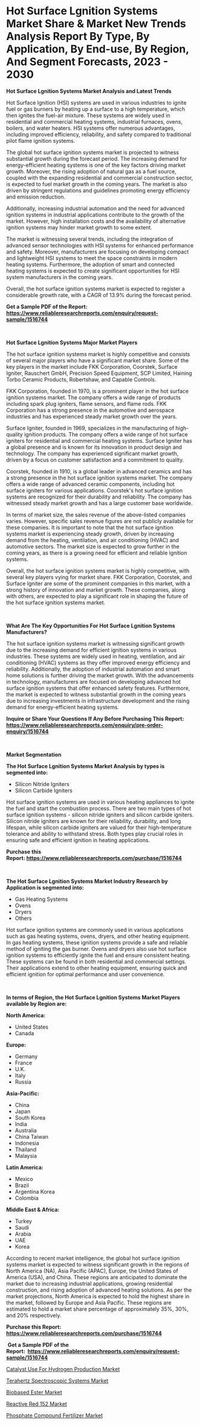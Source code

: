 <p><h1>Hot Surface Lgnition Systems Market Share & Market New Trends Analysis Report By Type, By Application, By End-use, By Region, And Segment Forecasts, 2023 - 2030</h1></p><p><strong>Hot Surface Lgnition Systems Market Analysis and Latest Trends</strong></p>
<p><p>Hot Surface Ignition (HSI) systems are used in various industries to ignite fuel or gas burners by heating up a surface to a high temperature, which then ignites the fuel-air mixture. These systems are widely used in residential and commercial heating systems, industrial furnaces, ovens, boilers, and water heaters. HSI systems offer numerous advantages, including improved efficiency, reliability, and safety compared to traditional pilot flame ignition systems.</p><p>The global hot surface ignition systems market is projected to witness substantial growth during the forecast period. The increasing demand for energy-efficient heating systems is one of the key factors driving market growth. Moreover, the rising adoption of natural gas as a fuel source, coupled with the expanding residential and commercial construction sector, is expected to fuel market growth in the coming years. The market is also driven by stringent regulations and guidelines promoting energy efficiency and emission reduction.</p><p>Additionally, increasing industrial automation and the need for advanced ignition systems in industrial applications contribute to the growth of the market. However, high installation costs and the availability of alternative ignition systems may hinder market growth to some extent.</p><p>The market is witnessing several trends, including the integration of advanced sensor technologies with HSI systems for enhanced performance and safety. Moreover, manufacturers are focusing on developing compact and lightweight HSI systems to meet the space constraints in modern heating systems. Furthermore, the adoption of smart and connected heating systems is expected to create significant opportunities for HSI system manufacturers in the coming years.</p><p>Overall, the hot surface ignition systems market is expected to register a considerable growth rate, with a CAGR of 13.9% during the forecast period.</p></p>
<p><strong>Get a Sample PDF of the Report:&nbsp; <a href="https://www.reliableresearchreports.com/enquiry/request-sample/1516744">https://www.reliableresearchreports.com/enquiry/request-sample/1516744</a></strong></p>
<p>&nbsp;</p>
<p><strong>Hot Surface Lgnition Systems Major Market Players</strong></p>
<p><p>The hot surface ignition systems market is highly competitive and consists of several major players who have a significant market share. Some of the key players in the market include FKK Corporation, Coorstek, Surface Igniter, Rauschert GmbH, Precision Speed Equipment, SCP Limited, Haining Torbo Ceramic Products, Robertshaw, and Capable Controls.</p><p>FKK Corporation, founded in 1970, is a prominent player in the hot surface ignition systems market. The company offers a wide range of products including spark plug igniters, flame sensors, and flame rods. FKK Corporation has a strong presence in the automotive and aerospace industries and has experienced steady market growth over the years.</p><p>Surface Igniter, founded in 1969, specializes in the manufacturing of high-quality ignition products. The company offers a wide range of hot surface igniters for residential and commercial heating systems. Surface Igniter has a global presence and is known for its innovation in product design and technology. The company has experienced significant market growth, driven by a focus on customer satisfaction and a commitment to quality.</p><p>Coorstek, founded in 1910, is a global leader in advanced ceramics and has a strong presence in the hot surface ignition systems market. The company offers a wide range of advanced ceramic components, including hot surface igniters for various applications. Coorstek's hot surface ignition systems are recognized for their durability and reliability. The company has witnessed steady market growth and has a large customer base worldwide.</p><p>In terms of market size, the sales revenue of the above-listed companies varies. However, specific sales revenue figures are not publicly available for these companies. It is important to note that the hot surface ignition systems market is experiencing steady growth, driven by increasing demand from the heating, ventilation, and air conditioning (HVAC) and automotive sectors. The market size is expected to grow further in the coming years, as there is a growing need for efficient and reliable ignition systems.</p><p>Overall, the hot surface ignition systems market is highly competitive, with several key players vying for market share. FKK Corporation, Coorstek, and Surface Igniter are some of the prominent companies in this market, with a strong history of innovation and market growth. These companies, along with others, are expected to play a significant role in shaping the future of the hot surface ignition systems market.</p></p>
<p>&nbsp;</p>
<p><strong>What Are The Key Opportunities For Hot Surface Lgnition Systems Manufacturers?</strong></p>
<p><p>The hot surface ignition systems market is witnessing significant growth due to the increasing demand for efficient ignition systems in various industries. These systems are widely used in heating, ventilation, and air conditioning (HVAC) systems as they offer improved energy efficiency and reliability. Additionally, the adoption of industrial automation and smart home solutions is further driving the market growth. With the advancements in technology, manufacturers are focused on developing advanced hot surface ignition systems that offer enhanced safety features. Furthermore, the market is expected to witness substantial growth in the coming years due to increasing investments in infrastructure development and the rising demand for energy-efficient heating systems.</p></p>
<p><strong>Inquire or Share Your Questions If Any Before Purchasing This Report: <a href="https://www.reliableresearchreports.com/enquiry/pre-order-enquiry/1516744">https://www.reliableresearchreports.com/enquiry/pre-order-enquiry/1516744</a></strong></p>
<p>&nbsp;</p>
<p><strong>Market Segmentation</strong></p>
<p><strong>The Hot Surface Lgnition Systems Market Analysis by types is segmented into:</strong></p>
<p><ul><li>Silicon Nitride Igniters</li><li>Silicon Carbide Igniters</li></ul></p>
<p><p>Hot surface ignition systems are used in various heating appliances to ignite the fuel and start the combustion process. There are two main types of hot surface ignition systems - silicon nitride igniters and silicon carbide igniters. Silicon nitride igniters are known for their reliability, durability, and long lifespan, while silicon carbide igniters are valued for their high-temperature tolerance and ability to withstand stress. Both types play crucial roles in ensuring safe and efficient ignition in heating applications.</p></p>
<p><strong>Purchase this Report:&nbsp;<a href="https://www.reliableresearchreports.com/purchase/1516744">https://www.reliableresearchreports.com/purchase/1516744</a></strong></p>
<p>&nbsp;</p>
<p><strong>The Hot Surface Lgnition Systems Market Industry Research by Application is segmented into:</strong></p>
<p><ul><li>Gas Heating Systems</li><li>Ovens</li><li>Dryers</li><li>Others</li></ul></p>
<p><p>Hot surface ignition systems are commonly used in various applications such as gas heating systems, ovens, dryers, and other heating equipment. In gas heating systems, these ignition systems provide a safe and reliable method of igniting the gas burner. Ovens and dryers also use hot surface ignition systems to efficiently ignite the fuel and ensure consistent heating. These systems can be found in both residential and commercial settings. Their applications extend to other heating equipment, ensuring quick and efficient ignition for optimal performance and user convenience.</p></p>
<p>&nbsp;</p>
<p><strong>In terms of Region, the Hot Surface Lgnition Systems Market Players available by Region are:</strong></p>
<p>
    <p> <strong> North America: </strong>
        <ul>
            <li>United States</li>
            <li>Canada</li>
        </ul>
        </p> 
    <p> <strong> Europe: </strong>
        <ul>
            <li>Germany</li>
            <li>France</li>
            <li>U.K.</li>
            <li>Italy</li>
            <li>Russia</li>
        </ul>
        </p> 
    <p> <strong> Asia-Pacific: </strong>
        <ul>
            <li>China</li>
            <li>Japan</li>
            <li>South Korea</li>
            <li>India</li>
            <li>Australia</li>
            <li>China Taiwan</li>
            <li>Indonesia</li>
            <li>Thailand</li>
            <li>Malaysia</li>
        </ul>
        </p> 
    <p> <strong> Latin America: </strong>
        <ul>
            <li>Mexico</li>
            <li>Brazil</li>
            <li>Argentina Korea</li>
            <li>Colombia</li>
        </ul>
        </p> 
    <p> <strong> Middle East & Africa: </strong>
        <ul>
            <li>Turkey</li>
            <li>Saudi</li>
            <li>Arabia</li>
            <li>UAE</li>
            <li>Korea</li>
        </ul>
    </p>
    </p>
<p><p>According to recent market intelligence, the global hot surface ignition systems market is expected to witness significant growth in the regions of North America (NA), Asia Pacific (APAC), Europe, the United States of America (USA), and China. These regions are anticipated to dominate the market due to increasing industrial applications, growing residential construction, and rising adoption of advanced heating solutions. As per the market projections, North America is expected to hold the highest share in the market, followed by Europe and Asia Pacific. These regions are estimated to hold a market share percentage of approximately 35%, 30%, and 20% respectively.</p></p>
<p><strong>Purchase this Report: <a href="https://www.reliableresearchreports.com/purchase/1516744">https://www.reliableresearchreports.com/purchase/1516744</a></strong></p>
<p>&nbsp;<strong>Get a Sample PDF of the Report:&nbsp;&nbsp;<a href="https://www.reliableresearchreports.com/enquiry/request-sample/1516744">https://www.reliableresearchreports.com/enquiry/request-sample/1516744</a></strong></p>
<p><strong></strong></p>
<p><p><a href="https://medium.com/@russpollich/catalyst-use-for-hydrogen-production-market-the-key-to-successful-business-strategy-forecast-till-12eabda39213">Catalyst Use For Hydrogen Production Market</a></p><p><a href="https://github.com/lilstefpacute/Market-Research-Report-List-1/blob/main/terahertz-spectroscopic-systems-market.md">Terahertz Spectroscopic Systems Market</a></p><p><a href="https://medium.com/@adellalesch/biobased-ester-market-size-cagr-trends-2024-2030-039b1915cf50">Biobased Ester Market</a></p><p><a href="https://github.com/AKSHATREPORTPRIME/Market-Research-Report-List-1/blob/main/reactive-red-152-market.md">Reactive Red 152 Market</a></p><p><a href="https://medium.com/@robbleannon/decoding-phosphate-compound-fertilizer-market-metrics-market-share-trends-and-growth-patterns-5d1a9fd2d894">Phosphate Compound Fertilizer Market</a></p></p>